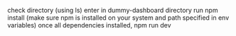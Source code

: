 check directory (using ls)
enter in dummy-dashboard directory
run npm install (make sure npm is installed on your system and path specified in env variables)
once all dependencies installed, npm run dev
